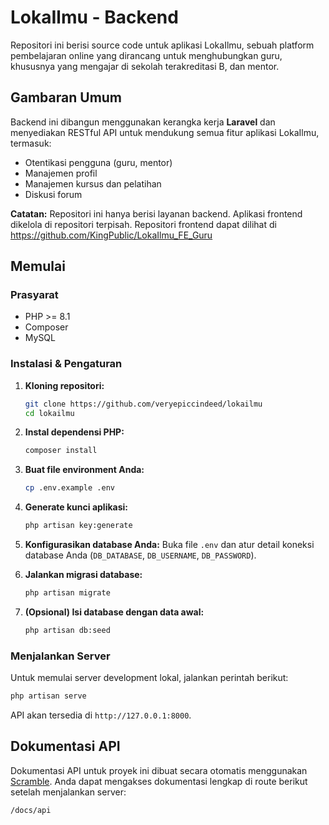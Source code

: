# LokaIlmu - Backend

Repositori ini berisi source code untuk aplikasi LokaIlmu, sebuah platform pembelajaran online yang dirancang untuk menghubungkan guru, khususnya yang mengajar di sekolah terakreditasi B, dan mentor.

## Gambaran Umum

Backend ini dibangun menggunakan kerangka kerja **Laravel** dan menyediakan RESTful API untuk mendukung semua fitur aplikasi LokaIlmu, termasuk:
- Otentikasi pengguna (guru, mentor)
- Manajemen profil
- Manajemen kursus dan pelatihan
- Diskusi forum

**Catatan:** Repositori ini hanya berisi layanan backend. Aplikasi frontend dikelola di repositori terpisah. Repositori frontend dapat dilihat di https://github.com/KingPublic/LokaIlmu_FE_Guru

## Memulai

### Prasyarat
- PHP >= 8.1
- Composer
- MySQL


### Instalasi & Pengaturan

1.  **Kloning repositori:**
    ```bash
    git clone https://github.com/veryepiccindeed/lokailmu
    cd lokailmu
    ```

2.  **Instal dependensi PHP:**
    ```bash
    composer install
    ```

3.  **Buat file environment Anda:**
    ```bash
    cp .env.example .env
    ```

4.  **Generate kunci aplikasi:**
    ```bash
    php artisan key:generate
    ```

5.  **Konfigurasikan database Anda:**
    Buka file `.env` dan atur detail koneksi database Anda (`DB_DATABASE`, `DB_USERNAME`, `DB_PASSWORD`).

6.  **Jalankan migrasi database:**
    ```bash
    php artisan migrate
    ```

7.  **(Opsional) Isi database dengan data awal:**
    ```bash
    php artisan db:seed
    ```

### Menjalankan Server

Untuk memulai server development lokal, jalankan perintah berikut:
```bash
php artisan serve
```
API akan tersedia di `http://127.0.0.1:8000`.

## Dokumentasi API

Dokumentasi API untuk proyek ini dibuat secara otomatis menggunakan [Scramble](https://scramble.dedoc.co/). Anda dapat mengakses dokumentasi lengkap di route berikut setelah menjalankan server:

`/docs/api`
